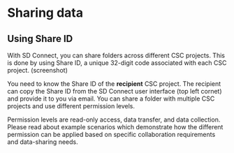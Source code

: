 # Sharing data

## Using Share ID 

With SD Connect, you can share folders across different CSC projects. This is done by using Share ID, a unique 32-digit code associated with each CSC project. (screenshot)

You need to know the Share ID of the **recipient** CSC project. The recipient can copy the Share ID from the SD Connect user interface (top left cornet) and provide it to you via email. You can share a folder with multiple CSC projects and use different permission levels.

Permission levels are read-only access, data transfer, and data collection. Please read about example scenarios which  demonstrate how the different permission can be applied based on specific collaboration requirements and data-sharing needs.



